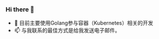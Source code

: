 ### Hi there 👋

- 🔭 目前主要使用Golang参与容器（Kubernetes）相关的开发
- 📫 与我联系的最佳方式是给我发送电子邮件。

<!--
- 🌱 I’m currently learning ...
- 👯 I’m looking to collaborate on ...
- 🤔 I’m looking for help with ...
- 💬 Ask me about ...
-->
